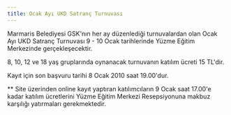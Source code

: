 ```yaml
---
title: Ocak Ayı UKD Satranç Turnuvası
---
```


Marmaris Belediyesi GSK'nın her ay düzenlediği turnuvalardan olan Ocak Ayı UKD Satranç Turnuvası 9 - 10 Ocak tarihlerinde Yüzme Eğitim Merkezinde gerçekleşecektir.

8, 10, 12 ve 18 yaş gruplarında oynanacak turnuvanın katılım ücreti 15 TL'dir.

Kayıt için son başvuru tarihi 8 Ocak 2010 saat 19.00'dur.

** Site üzerinden online kayıt yaptıran katılımcıların 9 Ocak saat 17.00'e kadar katılım ücretlerini Yüzme Eğitim Merkezi Resepsiyonuna makbuz karşılığı yatırmaları gerekmektedir.
